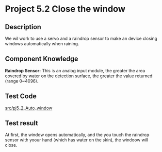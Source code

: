# Project 5.2 Close the window

## Description

We wil work to use a servo and a raindrop sensor to make an device closing windows automatically when raining.

## Component Knowledge

**Raindrop Sensor:** This is an analog input module, the greater the area covered by water on the detection surface, the greater the value returned (range 0~4096).

## Test Code

[src/pj5_2_Auto_window](src/pj5_2_Auto_window.cpp ':include :type=code')

## Test result

At first, the window opens automatically, and the you touch the raindrop sensor with yoour hand (which has water on the skin), the windoow will close.
